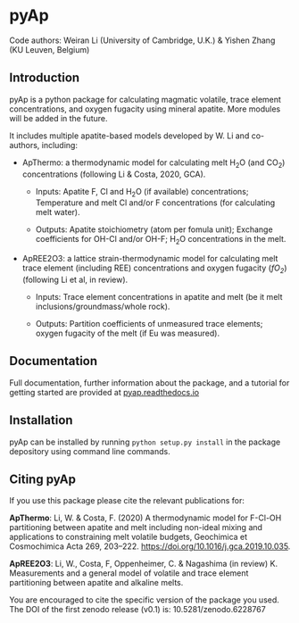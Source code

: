 # pyAp

Code authors: Weiran Li (University of Cambridge, U.K.) & Yishen Zhang (KU Leuven, Belgium) 

## Introduction  
pyAp is a python package for calculating magmatic volatile, trace element concentrations, and oxygen fugacity using mineral apatite.  More modules will be added in the future.

It includes multiple apatite-based models developed by W. Li and co-authors, including: 

* ApThermo: a thermodynamic model for calculating melt H<sub>2</sub>O (and CO<sub>2</sub>) concentrations (following Li & Costa, 2020, GCA).

  - Inputs:  Apatite F, Cl and H<sub>2</sub>O (if available) concentrations; Temperature and melt Cl and/or F concentrations (for calculating melt water).
  
  - Outputs: Apatite stoichiometry (atom per fomula unit); Exchange coefficients for OH-Cl and/or OH-F; H<sub>2</sub>O concentrations in the melt.
* ApREE2O3: a lattice strain-thermodynamic model for calculating melt trace element (including REE) concentrations and oxygen fugacity (*fO<sub>2</sub>*) (following Li et al, in review).

  - Inputs:  Trace element concentrations in apatite and melt (be it melt inclusions/groundmass/whole rock).
  
  - Outputs: Partition coefficients of unmeasured trace elements; oxygen fugacity of the melt (if Eu was measured).


## Documentation
Full documentation, further information about the package, and a tutorial for getting started are provided at [pyap.readthedocs.io](https://pyapati.readthedocs.io/en/latest/)

## Installation
pyAp can be installed by running ```python setup.py install``` in the package depository using command line commands.

## Citing pyAp
If you use this package please cite the relevant publications for:

**ApThermo**:
Li, W. & Costa, F. (2020) A thermodynamic model for F-Cl-OH partitioning between apatite and melt including non-ideal mixing and applications to constraining melt volatile budgets, Geochimica et Cosmochimica Acta 269, 203–222. https://doi.org/10.1016/j.gca.2019.10.035. 

**ApREE2O3**:
Li, W., Costa, F, Oppenheimer, C. & Nagashima (in review) K. Measurements and a general model of volatile and trace element partitioning between apatite and alkaline melts. 

You are encouraged to cite the specific version of the package you used. The DOI of the first zenodo release (v0.1) is: 10.5281/zenodo.6228767
